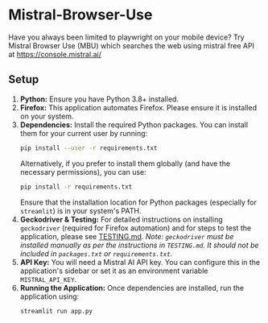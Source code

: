 # Mistral-Browser-Use
Have you always been limited to playwright on your mobile device? Try Mistral Browser Use (MBU) which searches the web using mistral free API at https://console.mistral.ai/

## Setup

1.  **Python:** Ensure you have Python 3.8+ installed.
2.  **Firefox:** This application automates Firefox. Please ensure it is installed on your system.
3.  **Dependencies:** Install the required Python packages. You can install them for your current user by running:
    ```bash
    pip install --user -r requirements.txt
    ```
    Alternatively, if you prefer to install them globally (and have the necessary permissions), you can use:
    ```bash
    pip install -r requirements.txt
    ```
    Ensure that the installation location for Python packages (especially for `streamlit`) is in your system's PATH.
4.  **Geckodriver & Testing:** For detailed instructions on installing `geckodriver` (required for Firefox automation) and for steps to test the application, please see [TESTING.md](TESTING.md).
    *Note: `geckodriver` must be installed manually as per the instructions in `TESTING.md`. It should not be included in `packages.txt` or `requirements.txt`.*
5.  **API Key:** You will need a Mistral AI API key. You can configure this in the application's sidebar or set it as an environment variable `MISTRAL_API_KEY`.
6.  **Running the Application:** Once dependencies are installed, run the application using:
    ```bash
    streamlit run app.py
    ```
